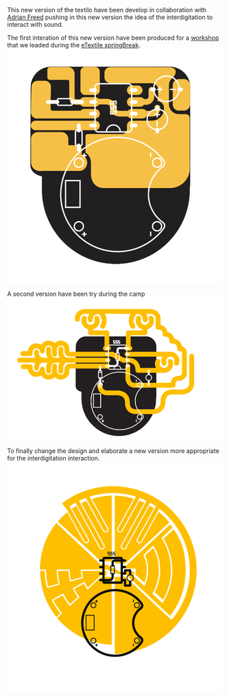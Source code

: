 This new version of the textilo have been develop in collaboration with [Adrian Freed](http://www.adrianfreed.com/) pushing in this new version the idea of the interdigitation to interact with sound. 

The first interation of this new version have been produced for a [workshop](http://etextilespringbreak.org/e-textile-sound-and-music/) that we leaded during the [eTextile springBreak](http://etextilespringbreak.org/home/).   
![Textilo v2.1](textiloV2/img_video/V2.1.png)

A second version have been try during the camp
![Textilo v2.2](textiloV2/img_video/V2.2.png)

To finally change the design and elaborate a new version more appropriate for the interdigitation interaction. 
![Textilo v2.3](textiloV2/img_video/V2.3.png)


